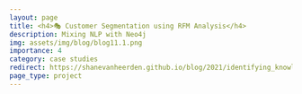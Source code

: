 ```yaml
---
layout: page
title: <h4>🎭 Customer Segmentation using RFM Analysis</h4>
description: Mixing NLP with Neo4j
img: assets/img/blog/blog11.1.png
importance: 4
category: case studies
redirect: https://shanevanheerden.github.io/blog/2021/identifying_knowledge_sharing_opportunities_with_knowledge_graphs/
page_type: project
---
```

